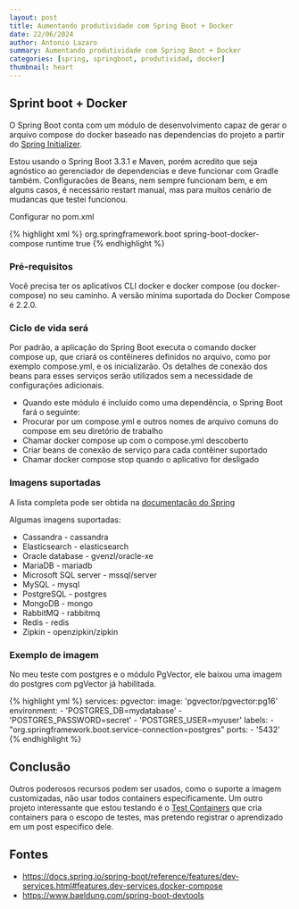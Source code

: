 ```yaml
---
layout: post
title: Aumentando produtividade com Spring Boot + Docker
date: 22/06/2024
author: Antonio Lazaro
summary: Aumentando produtividade com Spring Boot + Docker
categories: [spring, springboot, produtividad, docker]
thumbnail: heart
---
```


## Sprint boot + Docker

O Spring Boot conta com um módulo de desenvolvimento capaz de gerar o arquivo compose do docker baseado nas dependencias do projeto a partir do [Spring Initializer](https://start.spring.io/).

Estou usando o Spring Boot 3.3.1 e Maven, porém acredito que seja agnóstico ao gerenciador de dependencias e deve funcionar com Gradle também. Configuracões de Beans, nem sempre funcionam bem, e em alguns casos, é necessário restart manual, mas para muitos cenário de mudancas que testei funcionou.

Configurar no pom.xml

{% highlight xml %}
<dependency>
    <groupId>org.springframework.boot</groupId>
    <artifactId>spring-boot-docker-compose</artifactId>
    <scope>runtime</scope>
    <optional>true</optional>
</dependency>
{% endhighlight %}

### Pré-requisitos

Você precisa ter os aplicativos CLI docker e docker compose (ou docker-compose) no seu caminho. A versão mínima suportada do Docker Compose é 2.2.0.

### Ciclo de vida será

Por padrão, a aplicação do Spring Boot executa o comando docker compose up, que criará os contêineres definidos no arquivo, como por exemplo compose.yml, e os inicializarão. Os detalhes de conexão dos beans para esses serviços serão utilizados sem a necessidade de configurações adicionais.

- Quando este módulo é incluído como uma dependência, o Spring Boot fará o seguinte:
- Procurar por um compose.yml e outros nomes de arquivo comuns do compose em seu diretório de trabalho
- Chamar docker compose up com o compose.yml descoberto
- Criar beans de conexão de serviço para cada contêiner suportado
- Chamar docker compose stop quando o aplicativo for desligado

### Imagens suportadas

A lista completa pode ser obtida na [documentacão do Spring](https://docs.spring.io/spring-boot/reference/features/dev-services.html#features.dev-services.docker-compose)

Algumas imagens suportadas:

- Cassandra - cassandra
- Elasticsearch - elasticsearch
- Oracle database - gvenzl/oracle-xe
- MariaDB - mariadb
- Microsoft SQL server - mssql/server
- MySQL - mysql
- PostgreSQL - postgres
- MongoDB - mongo
- RabbitMQ - rabbitmq
- Redis - redis
- Zipkin - openzipkin/zipkin

### Exemplo de imagem

No meu teste com postgres e o módulo PgVector, ele baixou uma imagem do postgres com pgVector já habilitada.

{% highlight yml %}
services:
  pgvector:
    image: 'pgvector/pgvector:pg16'
    environment:
      - 'POSTGRES_DB=mydatabase'
      - 'POSTGRES_PASSWORD=secret'
      - 'POSTGRES_USER=myuser'
    labels:
      - "org.springframework.boot.service-connection=postgres"
    ports:
      - '5432'
{% endhighlight %}

## Conclusão

Outros poderosos recursos podem ser usados, como o suporte a imagem customizadas, não usar todos containers especificamente. Um outro projeto interessante que estou testando é o [Test Containers](https://java.testcontainers.org/) que cria containers para o escopo de testes, mas pretendo registrar o aprendizado em um post especifico dele.

## Fontes

- https://docs.spring.io/spring-boot/reference/features/dev-services.html#features.dev-services.docker-compose
- [<https://www.baeldung.com/spring-boot-devtools>](https://www.baeldung.com/docker-compose-support-spring-boot)
